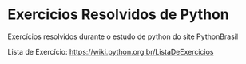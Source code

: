 # Exercicios Resolvidos de Python
 Exercícios resolvidos durante o estudo de python do site PythonBrasil
 
 Lista de Exercício: https://wiki.python.org.br/ListaDeExercicios

